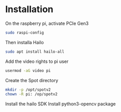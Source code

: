 # Installation

On the raspberry pi, activate PCIe Gen3
```bash
sudo raspi-config
```

Then installa Hailo
```bash
sudo apt install hailo-all
```

Add the video rights to pi user
```bash
usermod -aG video pi
```

Create the Spot directory
```bash
mkdir -p /opt/spotv2
chown -R pi: /op/spotv2
```

Install the hailo SDK
Install python3-opencv package
